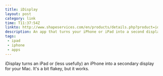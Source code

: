 ```yaml
---
title: iDisplay
layout: post
category: link
time: T11:37:54Z
linkto: http://www.shapeservices.com/en/products/details.php?product=idisplay&amp;platform=iphone
description: An app that turns your iPhone or iPad into a second display for your Mac. 
tags:
 - ipad
 - iphone
 - apps
---
```


iDisplay turns an iPad or (less usefully) an iPhone into a secondary display for your Mac. It's a bit flakey, but it works.

